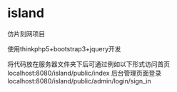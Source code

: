 # island
仿片刻网项目

使用thinkphp5+bootstrap3+jquery开发

将代码放在服务器文件夹下后可通过例如以下形式访问首页
  localhost:8080/island/public/index
后台管理页面登录
  localhost:8080/island/public/admin/login/sign_in
